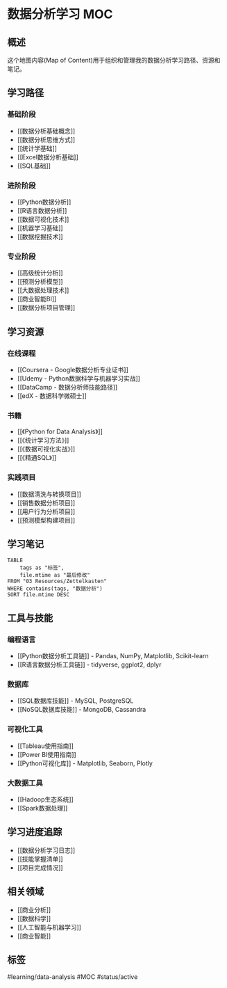 # 数据分析学习 MOC

## 概述
这个地图内容(Map of Content)用于组织和管理我的数据分析学习路径、资源和笔记。

## 学习路径
### 基础阶段
- [[数据分析基础概念]]
- [[数据分析思维方式]]
- [[统计学基础]]
- [[Excel数据分析基础]]
- [[SQL基础]]

### 进阶阶段
- [[Python数据分析]]
- [[R语言数据分析]]
- [[数据可视化技术]]
- [[机器学习基础]]
- [[数据挖掘技术]]

### 专业阶段
- [[高级统计分析]]
- [[预测分析模型]]
- [[大数据处理技术]]
- [[商业智能BI]]
- [[数据分析项目管理]]

## 学习资源
### 在线课程
- [[Coursera - Google数据分析专业证书]]
- [[Udemy - Python数据科学与机器学习实战]]
- [[DataCamp - 数据分析师技能路径]]
- [[edX - 数据科学微硕士]]

### 书籍
- [[《Python for Data Analysis》]]
- [[《统计学习方法》]]
- [[《数据可视化实战》]]
- [[《精通SQL》]]

### 实践项目
- [[数据清洗与转换项目]]
- [[销售数据分析项目]]
- [[用户行为分析项目]]
- [[预测模型构建项目]]

## 学习笔记
```dataview
TABLE 
    tags as "标签",
    file.mtime as "最后修改"
FROM "03 Resources/Zettelkasten"
WHERE contains(tags, "数据分析")
SORT file.mtime DESC
```

## 工具与技能
### 编程语言
- [[Python数据分析工具链]] - Pandas, NumPy, Matplotlib, Scikit-learn
- [[R语言数据分析工具链]] - tidyverse, ggplot2, dplyr

### 数据库
- [[SQL数据库技能]] - MySQL, PostgreSQL
- [[NoSQL数据库技能]] - MongoDB, Cassandra

### 可视化工具
- [[Tableau使用指南]]
- [[Power BI使用指南]]
- [[Python可视化库]] - Matplotlib, Seaborn, Plotly

### 大数据工具
- [[Hadoop生态系统]]
- [[Spark数据处理]]

## 学习进度追踪
- [[数据分析学习日志]]
- [[技能掌握清单]]
- [[项目完成情况]]

## 相关领域
- [[商业分析]]
- [[数据科学]]
- [[人工智能与机器学习]]
- [[商业智能]]

## 标签
#learning/data-analysis #MOC #status/active 